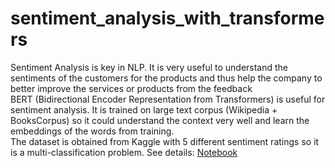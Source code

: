 # sentiment_analysis_with_transformers

Sentiment Analysis is key in NLP. It is very useful to understand the sentiments of the customers for the products and thus help the company to better improve the services or products from the feedback <br>
BERT (Bidirectional Encoder Representation from Transformers) is useful for sentiment analysis. It is trained on large text corpus (Wikipedia + BooksCorpus) so it could understand the context very well and learn the embeddings of the words from training. <br>
The dataset is obtained from Kaggle with 5 different sentiment ratings so it is a multi-classification problem. 
See details: [Notebook](https://github.com/lizhiyidaniel/sentiment_analysis_with_transformers/blob/main/movie_reviews_multi_classification.ipynb)
